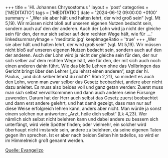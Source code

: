 +++
title = 'Hl. Johannes Chrysostomus  '
layout = 'post'
categories = ['MEDITATIO']
tags = ['MEDITATIO']
date = '2024-06-12 09:00:00 +0100'
summary = '„Wer sie aber hält und halten lehrt, der wird groß sein“ (vgl. Mt 5,19).  Wir müssen nicht bloß auf unseren eigenen Nutzen bedacht sein, sondern auch auf den der anderen. Auch der Lohn wird ja nicht der gleiche sein für den, der nur sich selber auf dem rechten Wege hält, wie für ....'
linkedsummaryImage = 'meditatio.jpg'
keepImageRatio = 'true'
+++
„Wer sie aber hält und halten lehrt, der wird groß sein“ (vgl. Mt 5,19).  Wir müssen nicht bloß auf unseren eigenen Nutzen bedacht sein, sondern auch auf den der anderen. Auch der Lohn wird ja nicht der gleiche sein für den, der nur sich selber auf dem rechten Wege hält, wie für den, der mit sich auch noch einen anderen dahin führt.<!--more--> Wie das bloße Lehren ohne das Vollbringen das Gericht bringt über den Lehrer („du lehrst einen anderen“, sagt der hl. Paulus, „und dich selber lehrst du nicht?“ Röm 2,21), so mindert es auch den Lohn, wenn man zwar selber das Gesetz beobachtet, andere aber nicht dazu anleitet. Es muss also beides voll und ganz getan werden: Zuerst muss man sich selbst vervollkommnen und dann auch anderen seine Fürsorge zuwenden.
Darum hat der Herr auch selbst das Gesetz zuerst beobachtet und dann erst andere gelehrt, und hat damit gezeigt, dass man nur auf diese Weise erfolgreich lehren kann, anders aber nicht. Man würde ja sonst einem solchen nur antworten: „Arzt, heile dich selbst“ (Lk 4,23). Wer nämlich sich selbst nicht belehren kann und dabei andere zu bessern sich unterfängt, wird viele Spötter finden; oder vielmehr, ein solcher wird überhaupt nicht imstande sein, andere zu belehren, da seine eigenen Taten gegen ihn sprechen. Ist er aber nach beiden Seiten hin tadellos, so wird er im Himmelreich groß genannt werden.


[Quelle: Evangelizo](https://evangeliumtagfuertag.org/DE/gospel)
